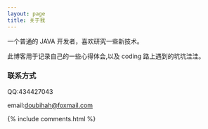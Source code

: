 ```yaml
---
layout: page
title: 关于我 
---
```


一个普通的 JAVA 开发者，喜欢研究一些新技术。

<p>

此博客用于记录自己的一些心得体会,以及 coding 路上遇到的坑坑洼洼。

<p>

<h3> 联系方式 </h3>  

<p>

QQ:434427043

<p>

<p>

email:doubihah@foxmail.com

<p>

<p>



{% include comments.html %}

